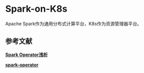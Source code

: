 
# Spark-on-K8s


Apache Spark作为通用分布式计算平台，K8s作为资源管理器平台。




## 参考文献

**[Spark Operator浅析](https://developer.aliyun.com/article/726791)**

**[spark-operator](https://github.com/GoogleCloudPlatform/spark-on-k8s-operator)**

